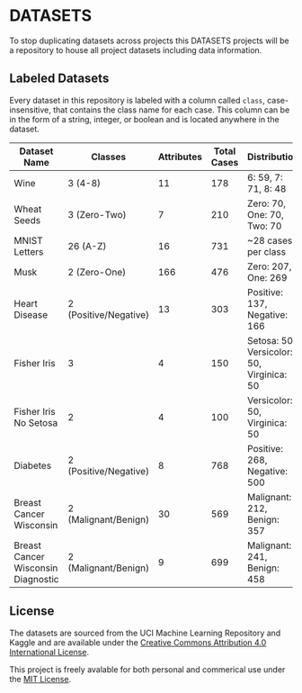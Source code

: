 # DATASETS

To stop duplicating datasets across projects this DATASETS projects will be a repository to house all project datasets including data information.

## Labeled Datasets

Every dataset in this repository is labeled with a column called `class`, case-insensitive, that contains the class name for each case. This column can be in the form of a string, integer, or boolean and is located anywhere in the dataset.

| Dataset Name | Classes | Attributes | Total Cases | Distribution |
|--------------|---------|------------|-------------|--------------|
| Wine | 3 (4-8) | 11 | 178 | 6: 59, 7: 71, 8: 48 |
| Wheat Seeds | 3 (Zero-Two) | 7 | 210 | Zero: 70, One: 70, Two: 70 |
| MNIST Letters | 26 (A-Z) | 16 | 731 | ~28 cases per class |
| Musk | 2 (Zero-One) | 166 | 476 | Zero: 207, One: 269 |
| Heart Disease | 2 (Positive/Negative) | 13 | 303 | Positive: 137, Negative: 166 |
| Fisher Iris | 3 | 4 | 150 | Setosa: 50, Versicolor: 50, Virginica: 50 |
| Fisher Iris No Setosa | 2 | 4 | 100 | Versicolor: 50, Virginica: 50 |
| Diabetes | 2 (Positive/Negative) | 8 | 768 | Positive: 268, Negative: 500 |
| Breast Cancer Wisconsin | 2 (Malignant/Benign) | 30 | 569 | Malignant: 212, Benign: 357 |
| Breast Cancer Wisconsin Diagnostic | 2 (Malignant/Benign) | 9 | 699 | Malignant: 241, Benign: 458 |

## License

The datasets are sourced from the UCI Machine Learning Repository and Kaggle and are available under the [Creative Commons Attribution 4.0 International License](https://creativecommons.org/licenses/by/4.0/).

This project is freely avalable for both personal and commerical use under the [MIT License](LICENSE).
